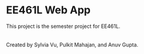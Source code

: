 # EE461L Web App

This project is the semester project for EE461L.  
&nbsp;  
&nbsp;  
Created by Sylvia Vu, Pulkit Mahajan, and Anuv Gupta.
